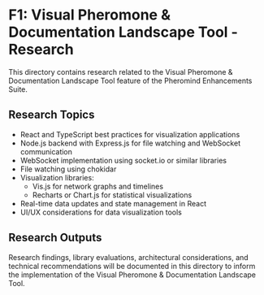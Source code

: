 # F1: Visual Pheromone & Documentation Landscape Tool - Research

This directory contains research related to the Visual Pheromone & Documentation Landscape Tool feature of the Pheromind Enhancements Suite.

## Research Topics

- React and TypeScript best practices for visualization applications
- Node.js backend with Express.js for file watching and WebSocket communication
- WebSocket implementation using socket.io or similar libraries
- File watching using chokidar
- Visualization libraries:
  - Vis.js for network graphs and timelines
  - Recharts or Chart.js for statistical visualizations
- Real-time data updates and state management in React
- UI/UX considerations for data visualization tools

## Research Outputs

Research findings, library evaluations, architectural considerations, and technical recommendations will be documented in this directory to inform the implementation of the Visual Pheromone & Documentation Landscape Tool.